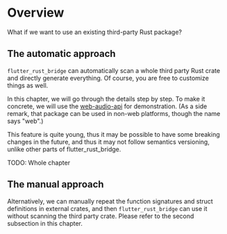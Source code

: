 # Overview

What if we want to use an existing third-party Rust package?

## The automatic approach

`flutter_rust_bridge` can automatically scan a whole third party Rust crate and directly generate everything.
Of course, you are free to customize things as well.

In this chapter, we will go through the details step by step.
To make it concrete, we will use the [web-audio-api](https://crates.io/crates/web-audio-api) for demonstration.
(As a side remark, that package can be used in non-web platforms, though the name says "web".)

This feature is quite young, thus it may be possible to have some breaking changes in the future,
and thus it may not follow semantics versioning, unlike other parts of flutter_rust_bridge.

TODO: Whole chapter

## The manual approach

Alternatively, we can manually repeat the function signatures and struct definitions in external crates,
and then `flutter_rust_bridge` can use it without scanning the third party crate.
Please refer to the second subsection in this chapter.
